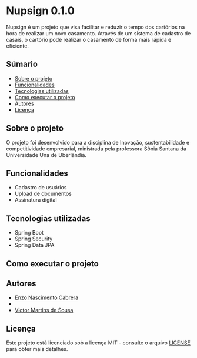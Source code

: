 # Nupsign 0.1.0

Nupsign é um projeto que visa facilitar e reduzir o tempo dos cartórios na hora de realizar um novo casamento. Através de um sistema de cadastro de casais, o cartório pode realizar o casamento de forma mais rápida e eficiente.

## Súmario 

- [Sobre o projeto](#sobre-o-projeto)
- [Funcionalidades](#funcionalidades)
- [Tecnologias utilizadas](#tecnologias-utilizadas)
- [Como executar o projeto](#como-executar-o-projeto)
- [Autores](#autores)
- [Licença](#licença)

## Sobre o projeto

O projeto foi desenvolvido para a disciplina de Inovação, sustentabilidade e competitividade empresarial, ministrada pela professora Sônia Santana da Universidade Una de Uberlândia.

## Funcionalidades

- Cadastro de usuários
- Upload de documentos
- Assinatura digital

## Tecnologias utilizadas

- Spring Boot
- Spring Security
- Spring Data JPA

## Como executar o projeto

## Autores

- [Enzo Nascimento Cabrera](https://github.com/EnzoCabrera)
- []()
- [Victor Martins de Sousa](https://github.com/VictorMS-200)

## Licença

Este projeto está licenciado sob a licença MIT - consulte o arquivo [LICENSE](LICENSE) para obter mais detalhes.
